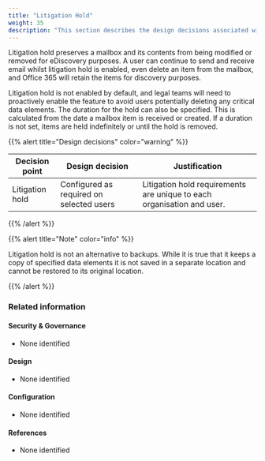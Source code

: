 ```yaml
---
title: "Litigation Hold"
weight: 35
description: "This section describes the design decisions associated with Exchange Online for system(s) built using ASD's Blueprint for Secure Cloud."
---
```


Litigation hold preserves a mailbox and its contents from being modified or removed for eDiscovery purposes. A user can continue to send and receive email whilst litigation hold is enabled, even delete an item from the mailbox, and Office 365 will retain the items for discovery purposes.

Litigation hold is not enabled by default, and legal teams will need to proactively enable the feature to avoid users potentially deleting any critical data elements. The duration for the hold can also be specified. This is calculated from the date a mailbox item is received or created. If a duration is not set, items are held indefinitely or until the hold is removed.

{{% alert title="Design decisions" color="warning" %}}

| Decision point  | Design decision                          | Justification                                                    |
|-----------------|------------------------------------------|------------------------------------------------------------------|
| Litigation hold | Configured as required on selected users | Litigation hold requirements are unique to each organisation and user. |

{{% /alert %}}

{{% alert title="Note" color="info" %}}

Litigation hold is not an alternative to backups. While it is true that it keeps a copy of specified data elements it is not saved in a separate location and cannot be restored to its original location.

{{% /alert %}}

### Related information

#### Security & Governance

* None identified

#### Design

* None identified

#### Configuration

* None identified

#### References

* None identified